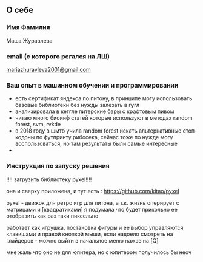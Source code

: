 ## О себе

### Имя Фамилия 
Маша Журавлева

### email (с которого регался на ЛШ)
mariazhuravleva2001@gmail.com

### Ваш опыт в машинном обучении и программировании
- есть сертификат яндекса по питону, в принципе могу использовать базовые библиотеки без нужды залезать в гугл
- анализировала в кеггле питерские бары с крафтовым пивом
- читаю много биоинф статей которые используют в методах random forest, svm, rvkde
- в 2018 году в шмтб учила random forest искать альтернативные стоп-кодоны по футпринту рибосека, сейчас тоже по нужде могу воспользоваться, но там результаты были самые интересные
- 

### Инструкция по запуску решения

!!!! загрузить библиотеку pyxel!!!!

она и сверху приложена, и тут есть : https://github.com/kitao/pyxel

pyxel - движок для ретро игр для питона, а т.к. жизнь оперирует с матрицами и [квадратиками] я подумала что будет прикольно ее отобразить как раз таки пиксельно

работает как игрушка, постановка фигуры и ее выбор управляются клавишами и правой кнопкой мыши, если надоело смотреть на глайдеров - можно выйти в начальное меню нажав на [Q]


мне жаль что оно не для юпитера, но с юпитером получилось бы неоч
